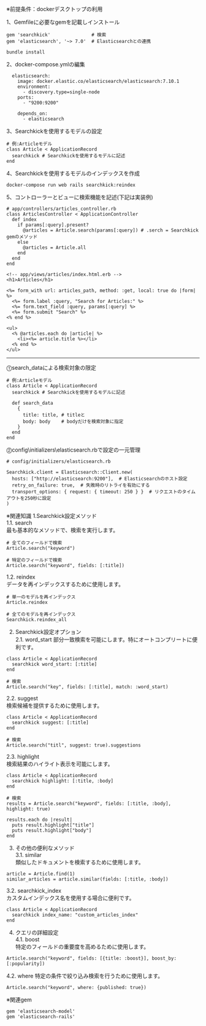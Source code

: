※前提条件：dockerデスクトップの利用

1、Gemfileに必要なgemを記載しインストール
```
gem 'searchkick'               # 検索
gem 'elasticsearch', '~> 7.0'  # Elasticsearchとの連携
```
```
bundle install
```
2、docker-compose.ymlの編集
```
  elasticsearch:
    image: docker.elastic.co/elasticsearch/elasticsearch:7.10.1
    environment:
      - discovery.type=single-node
    ports:
      - "9200:9200"
```
```
    depends_on:
      - elasticsearch
```
3、Searchkickを使用するモデルの設定
```
# 例:Articleモデル
class Article < ApplicationRecord
  searchkick # Searchkickを使用するモデルに記述
end
```
4、Searchkickを使用するモデルのインデックスを作成
```
docker-compose run web rails searchkick:reindex
```
5、コントローラーとビューに検索機能を記述(下記は実装例)
```
# app/controllers/articles_controller.rb
class ArticlesController < ApplicationController
  def index
    if params[:query].present?
      @articles = Article.search(params[:query]) # .serch = Searchkick gemのメソッド
    else
      @articles = Article.all
    end
  end
end
```
```
<!-- app/views/articles/index.html.erb -->
<h1>Articles</h1>

<%= form_with url: articles_path, method: :get, local: true do |form| %>
  <%= form.label :query, "Search for Articles:" %>
  <%= form.text_field :query, params[:query] %>
  <%= form.submit "Search" %>
<% end %>

<ul>
  <% @articles.each do |article| %>
    <li><%= article.title %></li>
  <% end %>
</ul>
```
___
⓵search_dataによる検索対象の限定
```
# 例:Articleモデル
class Article < ApplicationRecord
  searchkick # Searchkickを使用するモデルに記述

  def search_data
    {
      title: title, # titleと
      body: body    # bodyだけを検索対象に指定
    }
  end
end
```
⓶config\initializers\elasticsearch.rbで設定の一元管理
```
# config/initializers/elasticsearch.rb

Searchkick.client = Elasticsearch::Client.new(
  hosts: ["http://elasticsearch:9200"],  # Elasticsearchのホスト設定
  retry_on_failure: true,  # 失敗時のリトライを有効にする
  transport_options: { request: { timeout: 250 } }  # リクエストのタイムアウトを250秒に設定
)
```

※関連知識
1.Searchkick設定メソッド  
1.1. search  
最も基本的なメソッドで、検索を実行します。
```
# 全てのフィールドで検索
Article.search("keyword")

# 特定のフィールドで検索
Article.search("keyword", fields: [:title])
```
1.2. reindex  
データを再インデックスするために使用します。
```
# 単一のモデルを再インデックス
Article.reindex

# 全てのモデルを再インデックス
Searchkick.reindex_all
```
  
2. Searchkick設定オプション  
2.1. word_start
部分一致検索を可能にします。特にオートコンプリートに便利です。
```
class Article < ApplicationRecord
  searchkick word_start: [:title]
end

# 検索
Article.search("key", fields: [:title], match: :word_start)
```
2.2. suggest  
検索候補を提供するために使用します。
```
class Article < ApplicationRecord
  searchkick suggest: [:title]
end

# 検索
Article.search("titl", suggest: true).suggestions
```
2.3. highlight  
検索結果のハイライト表示を可能にします。
```
class Article < ApplicationRecord
  searchkick highlight: [:title, :body]
end

# 検索
results = Article.search("keyword", fields: [:title, :body], highlight: true)

results.each do |result|
  puts result.highlight["title"]
  puts result.highlight["body"]
end
```
3. その他の便利なメソッド  
3.1. similar  
類似したドキュメントを検索するために使用します。
```
article = Article.find(1)
similar_articles = article.similar(fields: [:title, :body])
```
3.2. searchkick_index  
カスタムインデックス名を使用する場合に便利です。
```
class Article < ApplicationRecord
  searchkick index_name: "custom_articles_index"
end
```
4. クエリの詳細設定  
4.1. boost  
特定のフィールドの重要度を高めるために使用します。
```
Article.search("keyword", fields: [{title: :boost}], boost_by: [:popularity])
```
4.2. where
特定の条件で絞り込み検索を行うために使用します。
```
Article.search("keyword", where: {published: true})
```


※関連gem
```
gem 'elasticsearch-model'
gem 'elasticsearch-rails'
```
